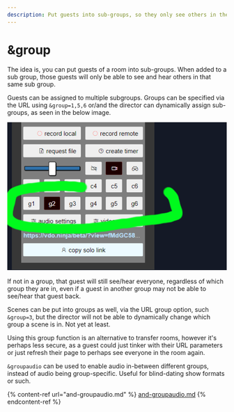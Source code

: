 ```yaml
---
description: Put guests into sub-groups, so they only see others in the same group
---
```


# \&group

The idea is, you can put guests of a room into sub-groups. When added to a sub group, those guests will only be able to see and hear others in that same sub group.&#x20;

Guests can be assigned to multiple subgroups. Groups can be specified via the URL using `&group=1,5,6` or/and the director can dynamically assign sub-groups, as seen in the below image.&#x20;

![](<../.gitbook/assets/image (126).png>)

If not in a group, that guest will still see/hear everyone, regardless of which group they are in, even if a guest in another group may not be able to see/hear that guest back.&#x20;

Scenes can be put into groups as well, via the URL group option, such `&group=3`, but the director will not be able to dynamically change which group a scene is in. Not yet at least.&#x20;

Using this group function is an alternative to transfer rooms, however it's perhaps less secure, as a guest could just tinker with their URL parameters or just refresh their page to perhaps see everyone in the room again.

`&groupaudio` can be used to enable audio in-between different groups, instead of audio being group-specific. Useful for blind-dating show formats or such.

{% content-ref url="and-groupaudio.md" %}
[and-groupaudio.md](and-groupaudio.md)
{% endcontent-ref %}
